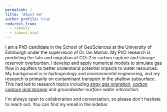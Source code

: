 ```yaml
---
permalink: /
title: "About me"
author_profile: true
redirect_from: 
  - /about/
  - /about.html
---
```


I am a PhD candidate in the School of GeoSciences at the University of Edinburgh under the supervision of Dr. Ian Molnar. My PhD research is predicting the fate and migration of CO~2 in carbon capture and storage reservoir overburden. I develop and apply numerical models to simulate gas flow in aquifers to better understand potential impacts to water resources. My background is in *hydrogeology* and *environmental engineering*, and my research is primarily on contaminant transport in the shallow subsurface. This had led to research topics including [*stray gas migration*](/publication/2023-Importance-of-multicomponent-mass-transfer), [*carbon capture and storage*](/publication/2024-Simulation-of-bench-scale-CO2-injection) and *groundwater-surface water interaction*.

I'm always open to collaboration and conversation, so please don't hesitate to reach out. You can find my email in the sidebar.



<!-- --------------------------- -->
<!-- TWO-COLUMN FORMAT -->
<!-- --------------------------- -->
<html>
 <head>
    <style>
    {
        box-sizing: border-box;
    }
    /* Set additional styling options for the columns*/
    .column {
    float: left;
    width: 50%;
    }

    .row:after {
    content: "";
    display: table;
    clear: both;
    }
    </style>
 </head>
 <body>
    <div class="row">
        <!-- RESEARCH INTERESTS COLUMN (LEFT)-->
        <div class="column">
            <h1 id="research-interests">Research Interests</h1>
            <li>hydrogeology</li>
            <li>numerical modeling</li>
            <li>environmental engineering</li>
            <li>contaminant transport</li>
            <li>climate change</li>
        <br>
        <p>For more info about my research areas, see <a href="/research/" class="btn--research">Research</a>.</p>
        </div>
        <!-- EDUCATION COLUMN (RIGHT)-->
        <div class="column">
            <h1 id="education">Education</h1>
            <ul class="fa-ul">
              <li><span class="fa-li"><i class="fas fa-graduation-cap"></i></span>
                  The University of Edinburgh, 2025 (Expected)
                  <p style="color:#7a8288"><small>Ph.D Geology and Geophysics</small></p>
              </li>
              <li><span class="fa-li"><i class="fas fa-graduation-cap"></i></span>
                  Queen's University, Canada, 2021
                  <p style="color:#7a8288"><small>M.ASc Civil Engineering</small></p>
              </li>
              <li><span class="fa-li"><i class="fas fa-graduation-cap"></i></span>
                  Queen's University, Canda, 2018
                  <p style="color:#7a8288"><small>B.ASc Civil Engineering</small></p>
              </li>

            </ul>
        </div>
    </div>
 </body>
</html>